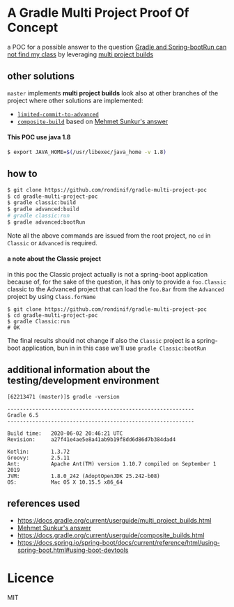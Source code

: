 # A Gradle Multi Project Proof Of Concept
a POC for a possible answer to the question [Gradle and Spring-bootRun can not find my class](https://stackoverflow.com/questions/62213471/gradle-and-spring-bootrun-can-not-find-my-class)
by leveraging [multi project builds](https://docs.gradle.org/current/userguide/multi_project_builds.html)

## other solutions
`master` implements **multi project builds** look also at other branches of the project where other solutions are implemented:
- [`limited-commit-to-advanced`](https://github.com/rondinif/gradle-multi-project-poc/tree/limited-commit-to-advanced)
- [`composite-build`](https://github.com/rondinif/gradle-multi-project-poc/tree/composite-build) based on [Mehmet Sunkur's answer](https://stackoverflow.com/a/62333926/1657028)


#### This POC use java 1.8 
``` zsh 
$ export JAVA_HOME=$(/usr/libexec/java_home -v 1.8)
```
## how to 
``` zsh
$ git clone https://github.com/rondinif/gradle-multi-project-poc
$ cd gradle-multi-project-poc
$ gradle classic:build
$ gradle advanced:build
# gradle classic:run
$ gradle advanced:bootRun
```
Note all the above commands are issued from the root project, no `cd` in `Classic` or `Advanced` is required.   

#### a note about the Classic project
in this poc the Classic project actually is not a spring-boot application because of, 
for the sake of the question, it has only to provide a `foo.Classic` classic to the Advanced project that can load the `foo.Bar` from the `Advanced` project by using `Class.forName` 
```
$ git clone https://github.com/rondinif/gradle-multi-project-poc
$ cd gradle-multi-project-poc
$ gradle Classic:run
# OK
```

The final results should not change if also the `Classic` project is a spring-boot application,
bun in in this case we'll use `gradle Classic:bootRun`


## additional information about the testing/development environment
```
[62213471 (master)]$ gradle -version

------------------------------------------------------------
Gradle 6.5
------------------------------------------------------------

Build time:   2020-06-02 20:46:21 UTC
Revision:     a27f41e4ae5e8a41ab9b19f8dd6d86d7b384dad4

Kotlin:       1.3.72
Groovy:       2.5.11
Ant:          Apache Ant(TM) version 1.10.7 compiled on September 1 2019
JVM:          1.8.0_242 (AdoptOpenJDK 25.242-b08)
OS:           Mac OS X 10.15.5 x86_64
```

## references used
- https://docs.gradle.org/current/userguide/multi_project_builds.html
- [Mehmet Sunkur's answer](https://stackoverflow.com/a/62333926/1657028)
- https://docs.gradle.org/current/userguide/composite_builds.html
- https://docs.spring.io/spring-boot/docs/current/reference/html/using-spring-boot.html#using-boot-devtools

# Licence
MIT